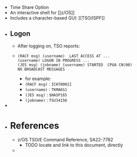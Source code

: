 - Time Share Option
- An interactive shell for [[z/OS]]
- Includes a character-based GUI: [[TSO/ISPF]]
- ## Logon
	- After logging on, TSO reports:
	- ```
	  (RACF msg) (username)  LAST ACCESS AT ...
	  (username) LOGON IN PROGRESS ...
	  (JES msg) (jobname) (username) STARTED  CPUA CN(00)
	  NO BROADCAST MESSAGES
	  
	  ```
		- for example:
		- `(RACF msg)` : `ICH70001I`
		- `(username)` : `TKMA6S1`
		- `(JES msg)` : `$HASP165`
		- `(jobname)` : `TSU34156`
-
- # References
	- z/OS TSO/E Command Reference, SA22-7782
		- TODO locate and link to this document, directly
	-